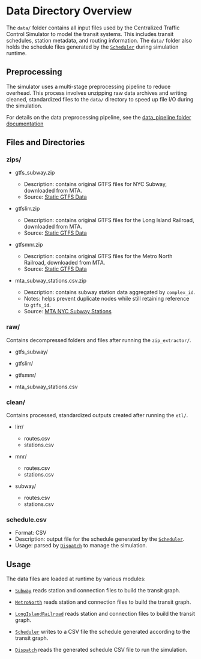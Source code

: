 # Data Directory Overview

The `data/` folder contains all input files used by the Centralized Traffic Control Simulator to model the transit systems. This includes transit schedules, station metadata, and routing information. The `data/` folder also holds the schedule files generated by the [`Scheduler`](/docs/scheduler.md) during simulation runtime.

## Preprocessing

The simulator uses a multi-stage preprocessing pipeline to reduce overhead. This process involves unzipping raw data archives and writing cleaned, standardized files to the `data/` directory to speed up file I/O during the simulation.

For details on the data preprocessing pipeline, see the [data_pipeline folder documentation](../data_pipeline/DATA_PIPELINE.md)

## Files and Directories

### zips/
- gtfs_subway.zip
  - Description: contains original GTFS files for NYC Subway, downloaded from MTA.
  - Source: [Static GTFS Data](https://www.mta.info/developers)

- gtfslirr.zip
  - Description: contains original GTFS files for the Long Island Railroad, downloaded from MTA.
  - Source: [Static GTFS Data](https://www.mta.info/developers)
  
- gtfsmnr.zip
  - Description: contains original GTFS files for the Metro North Railroad, downloaded from MTA.
  - Source: [Static GTFS Data](https://www.mta.info/developers)
  
- mta_subway_stations.csv.zip
  - Description: contains subway station data aggregated by `complex_id`.
  - Notes: helps prevent duplicate nodes while still retaining reference to `gtfs_id`.
  - Source: [MTA NYC Subway Stations](https://data.ny.gov/Transportation/MTA-Subway-Stations/39hk-dx4f/about_data)

### raw/

Contains decompressed folders and files after running the `zip_extractor/`.

- gtfs_subway/

- gtfslirr/
  
- gtfsmnr/

- mta_subway_stations.csv

### clean/

Contains processed, standardized outputs created after running the `etl/`.

- lirr/
  - routes.csv
  - stations.csv
  
- mnr/
  - routes.csv
  - stations.csv

- subway/
  - routes.csv
  - stations.csv

### schedule.csv

- Format: CSV
- Description: output file for the schedule generated by the [`Scheduler`](/docs/scheduler.md).
- Usage: parsed by [`Dispatch`](/docs/dispatch.md) to manage the simulation.

## Usage

The data files are loaded at runtime by various modules:

- [`Subway`](/docs/subway.md) reads station and connection files to build the transit graph.
  
- [`MetroNorth`](/docs/metro_north.md) reads station and connection files to build the transit graph.
  
- [`LongIslandRailroad`](/docs/lirr.md) reads station and connection files to build the transit graph.
  
- [`Scheduler`](/docs/scheduler.md) writes to a CSV file the schedule generated according to the transit graph.
  
- [`Dispatch`](/docs/dispatch.md) reads the generated schedule CSV file to run the simulation.